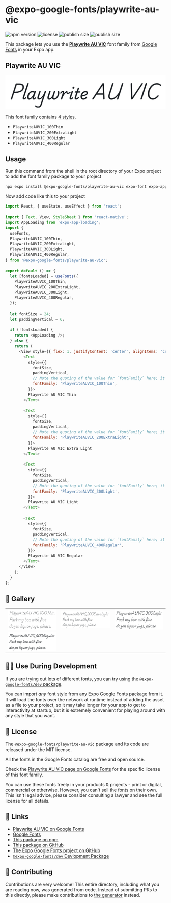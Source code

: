 # @expo-google-fonts/playwrite-au-vic

![npm version](https://flat.badgen.net/npm/v/@expo-google-fonts/playwrite-au-vic)
![license](https://flat.badgen.net/github/license/expo/google-fonts)
![publish size](https://flat.badgen.net/packagephobia/install/@expo-google-fonts/playwrite-au-vic)
![publish size](https://flat.badgen.net/packagephobia/publish/@expo-google-fonts/playwrite-au-vic)

This package lets you use the [**Playwrite AU VIC**](https://fonts.google.com/specimen/Playwrite+AU+VIC) font family from [Google Fonts](https://fonts.google.com/) in your Expo app.

## Playwrite AU VIC

![Playwrite AU VIC](./font-family.png)

This font family contains [4 styles](#-gallery).

- `PlaywriteAUVIC_100Thin`
- `PlaywriteAUVIC_200ExtraLight`
- `PlaywriteAUVIC_300Light`
- `PlaywriteAUVIC_400Regular`

## Usage

Run this command from the shell in the root directory of your Expo project to add the font family package to your project
```sh
npx expo install @expo-google-fonts/playwrite-au-vic expo-font expo-app-loading
```

Now add code like this to your project
```js
import React, { useState, useEffect } from 'react';

import { Text, View, StyleSheet } from 'react-native';
import AppLoading from 'expo-app-loading';
import {
  useFonts,
  PlaywriteAUVIC_100Thin,
  PlaywriteAUVIC_200ExtraLight,
  PlaywriteAUVIC_300Light,
  PlaywriteAUVIC_400Regular,
} from '@expo-google-fonts/playwrite-au-vic';

export default () => {
  let [fontsLoaded] = useFonts({
    PlaywriteAUVIC_100Thin,
    PlaywriteAUVIC_200ExtraLight,
    PlaywriteAUVIC_300Light,
    PlaywriteAUVIC_400Regular,
  });

  let fontSize = 24;
  let paddingVertical = 6;

  if (!fontsLoaded) {
    return <AppLoading />;
  } else {
    return (
      <View style={{ flex: 1, justifyContent: 'center', alignItems: 'center' }}>
        <Text
          style={{
            fontSize,
            paddingVertical,
            // Note the quoting of the value for `fontFamily` here; it expects a string!
            fontFamily: 'PlaywriteAUVIC_100Thin',
          }}>
          Playwrite AU VIC Thin
        </Text>

        <Text
          style={{
            fontSize,
            paddingVertical,
            // Note the quoting of the value for `fontFamily` here; it expects a string!
            fontFamily: 'PlaywriteAUVIC_200ExtraLight',
          }}>
          Playwrite AU VIC Extra Light
        </Text>

        <Text
          style={{
            fontSize,
            paddingVertical,
            // Note the quoting of the value for `fontFamily` here; it expects a string!
            fontFamily: 'PlaywriteAUVIC_300Light',
          }}>
          Playwrite AU VIC Light
        </Text>

        <Text
          style={{
            fontSize,
            paddingVertical,
            // Note the quoting of the value for `fontFamily` here; it expects a string!
            fontFamily: 'PlaywriteAUVIC_400Regular',
          }}>
          Playwrite AU VIC Regular
        </Text>
      </View>
    );
  }
};

```

## 🔡 Gallery


||||
|-|-|-|
|![PlaywriteAUVIC_100Thin](./PlaywriteAUVIC_100Thin.ttf.png)|![PlaywriteAUVIC_200ExtraLight](./PlaywriteAUVIC_200ExtraLight.ttf.png)|![PlaywriteAUVIC_300Light](./PlaywriteAUVIC_300Light.ttf.png)||
|![PlaywriteAUVIC_400Regular](./PlaywriteAUVIC_400Regular.ttf.png)||||


## 👩‍💻 Use During Development

If you are trying out lots of different fonts, you can try using the [`@expo-google-fonts/dev` package](https://github.com/expo/google-fonts/tree/master/font-packages/dev#readme).

You can import *any* font style from any Expo Google Fonts package from it. It will load the fonts
over the network at runtime instead of adding the asset as a file to your project, so it may take longer
for your app to get to interactivity at startup, but it is extremely convenient
for playing around with any style that you want.

## 📖 License

The `@expo-google-fonts/playwrite-au-vic` package and its code are released under the MIT license.

All the fonts in the Google Fonts catalog are free and open source.

Check the [Playwrite AU VIC page on Google Fonts](https://fonts.google.com/specimen/Playwrite+AU+VIC) for the specific license of this font family.

You can use these fonts freely in your products & projects - print or digital, commercial or otherwise. However, you can't sell the fonts on their own. This isn't legal advice, please consider consulting a lawyer and see the full license for all details.

## 🔗 Links

- [Playwrite AU VIC on Google Fonts](https://fonts.google.com/specimen/Playwrite+AU+VIC)
- [Google Fonts](https://fonts.google.com/)
- [This package on npm](https://www.npmjs.com/package/@expo-google-fonts/playwrite-au-vic)
- [This package on GitHub](https://github.com/expo/google-fonts/tree/master/font-packages/playwrite-au-vic)
- [The Expo Google Fonts project on GitHub](https://github.com/expo/google-fonts)
- [`@expo-google-fonts/dev` Devlopment Package](https://github.com/expo/google-fonts/tree/master/font-packages/dev)

## 🤝 Contributing

Contributions are very welcome! This entire directory, including what you are reading now, was generated from code. Instead of submitting PRs to this directly, please make contributions to [the generator](https://github.com/expo/google-fonts/tree/master/packages/generator) instead.
